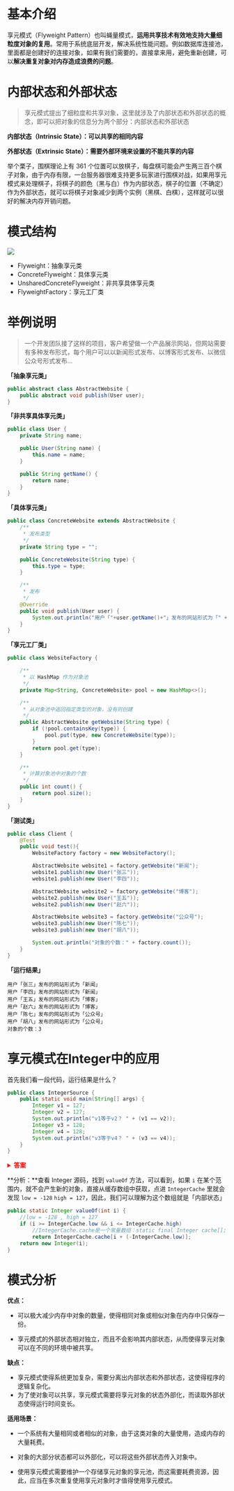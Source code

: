# 基本介绍

享元模式（Flyweight Pattern）也叫蝇量模式，**运用共享技术有效地支持大量细粒度对象的复用**。常用于系统底层开发，解决系统性能问题。例如数据库连接池，里面都是创建好的连接对象，如果有我们需要的，直接拿来用，避免重新创建，可以**解决重复对象对内存造成浪费的问题**。

# 内部状态和外部状态

> 享元模式提出了细粒度和共享对象，这里就涉及了内部状态和外部状态的概念，即可以把对象的信息分为两个部分：内部状态和外部状态

**内部状态（Intrinsic State）：可以共享的相同内容**

**外部状态（Extrinsic State）：需要外部环境来设置的不能共享的内容**

举个栗子，围棋理论上有 361 个位置可以放棋子，每盘棋可能会产生两三百个棋子对象，由于内存有限，一台服务器很难支持更多玩家进行围棋对战，如果用享元模式来处理棋子，将棋子的颜色（黑与白）作为内部状态，棋子的位置（不确定）作为外部状态，就可以将棋子对象减少到两个实例（黑棋、白棋），这样就可以很好的解决内存开销问题。

# 模式结构

![](https://gitee.com/songjilong/FigureBed/raw/master/img/20200414123721.png)

- Flyweight：抽象享元类
- ConcreteFlyweight：具体享元类
- UnsharedConcreteFlyweight：非共享具体享元类
- FlyweightFactory：享元工厂类

# 举例说明

> 一个开发团队接了这样的项目，客户希望做一个产品展示网站，但网站需要有多种发布形式，每个用户可以以新闻形式发布、以博客形式发布、以微信公众号形式发布...

**「抽象享元类」**

```java
public abstract class AbstractWebsite {
    public abstract void publish(User user);
}
```

**「非共享具体享元类」**

```java
public class User {
    private String name;

    public User(String name) {
        this.name = name;
    }

    public String getName() {
        return name;
    }
}
```

**「具体享元类」**

```java
public class ConcreteWebsite extends AbstractWebsite {
    /**
     * 发布类型
     */
    private String type = "";

    public ConcreteWebsite(String type) {
        this.type = type;
    }

    /**
     * 发布
     */
    @Override
    public void publish(User user) {
        System.out.println("用户「"+user.getName()+"」发布的网站形式为「" + type+"」");
    }
}
```

**「享元工厂类」**

```java
public class WebsiteFactory {

    /**
     * 以 HashMap 作为对象池
     */
    private Map<String, ConcreteWebsite> pool = new HashMap<>();

    /**
     * 从对象池中返回指定类型的对象，没有则创建
     */
    public AbstractWebsite getWebsite(String type) {
        if (!pool.containsKey(type)) {
            pool.put(type, new ConcreteWebsite(type));
        }
        return pool.get(type);
    }

    /**
     * 计算对象池中对象的个数
     */
    public int count() {
        return pool.size();
    }
}
```

**「测试类」**

```java
public class Client {
    @Test
    public void test(){
        WebsiteFactory factory = new WebsiteFactory();

        AbstractWebsite website1 = factory.getWebsite("新闻");
        website1.publish(new User("张三"));
        website1.publish(new User("李四"));

        AbstractWebsite website2 = factory.getWebsite("博客");
        website2.publish(new User("王五"));
        website2.publish(new User("赵六"));

        AbstractWebsite website3 = factory.getWebsite("公众号");
        website3.publish(new User("陈七"));
        website3.publish(new User("胡八"));

        System.out.println("对象的个数：" + factory.count());
    }
}
```

**「运行结果」**

```
用户「张三」发布的网站形式为「新闻」
用户「李四」发布的网站形式为「新闻」
用户「王五」发布的网站形式为「博客」
用户「赵六」发布的网站形式为「博客」
用户「陈七」发布的网站形式为「公众号」
用户「胡八」发布的网站形式为「公众号」
对象的个数：3
```

# 享元模式在Integer中的应用

首先我们看一段代码，运行结果是什么？

```java
public class IntegerSource {
    public static void main(String[] args) {
        Integer v1 = 127;
        Integer v2 = 127;
        System.out.println("v1等于v2？ " + (v1 == v2));
        Integer v3 = 128;
        Integer v4 = 128;
        System.out.println("v3等于v4？ " + (v3 == v4));
    }
}
```

<details>
    <summary style="color: red;font-weight: bold;">答案</summary>

```java
v1等于v2？ true
v3等于v4？ false
```
</details>

**分析：**查看 Integer 源码，找到 `valueOf` 方法，可以看到，如果 `i` 在某个范围内，就不会产生新的对象，直接从缓存数组中获取，点进 `IntegerCache` 里就会发现 `low = -128` `high = 127`，因此，我们可以理解为这个数组就是「内部状态」

```java
public static Integer valueOf(int i) {
    //low = -128 , high = 127
    if (i >= IntegerCache.low && i <= IntegerCache.high)
        //IntegerCache.cache是一个常量数组：static final Integer cache[];
        return IntegerCache.cache[i + (-IntegerCache.low)];
    return new Integer(i);
}
```

# 模式分析

**优点：**

- 可以极大减少内存中对象的数量，使得相同对象或相似对象在内存中只保存一份。

- 享元模式的外部状态相对独立，而且不会影响其内部状态，从而使得享元对象可以在不同的环境中被共享。

**缺点：**

- 享元模式使得系统更加复杂，需要分离出内部状态和外部状态，这使得程序的逻辑复杂化。
- 为了使对象可以共享，享元模式需要将享元对象的状态外部化，而读取外部状态使得运行时间变长。

**适用场景：**

- 一个系统有大量相同或者相似的对象，由于这类对象的大量使用，造成内存的大量耗费。

- 对象的大部分状态都可以外部化，可以将这些外部状态传入对象中。

- 使用享元模式需要维护一个存储享元对象的享元池，而这需要耗费资源，因此，应当在多次重复使用享元对象时才值得使用享元模式。
